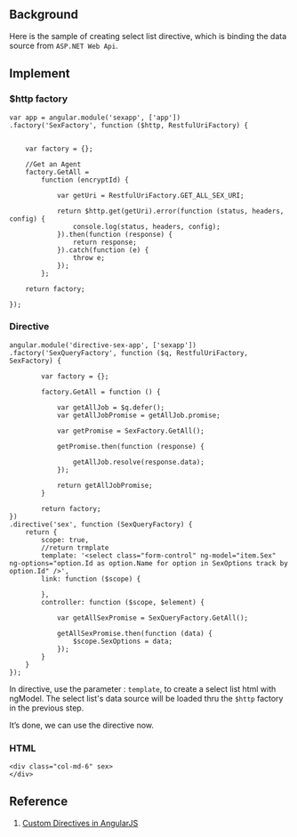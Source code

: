 ## Background

Here is the sample of creating select list directive, which is binding the data source from `ASP.NET Web Api`.



## Implement

### $http factory

```
var app = angular.module('sexapp', ['app'])
.factory('SexFactory', function ($http, RestfulUriFactory) {


    var factory = {};

    //Get an Agent
    factory.GetAll =
        function (encryptId) {

            var getUri = RestfulUriFactory.GET_ALL_SEX_URI;

            return $http.get(getUri).error(function (status, headers, config) {
                console.log(status, headers, config);
            }).then(function (response) {
                return response;
            }).catch(function (e) {
                throw e;
            });
        };

    return factory;

});
```

### Directive

```
angular.module('directive-sex-app', ['sexapp'])
.factory('SexQueryFactory', function ($q, RestfulUriFactory, SexFactory) {

        var factory = {};

        factory.GetAll = function () {

            var getAllJob = $q.defer();
            var getAllJobPromise = getAllJob.promise;

            var getPromise = SexFactory.GetAll();

            getPromise.then(function (response) {

                getAllJob.resolve(response.data);
            });

            return getAllJobPromise;
        }

        return factory;
})
.directive('sex', function (SexQueryFactory) {
    return {
        scope: true,
        //return trmplate
        template: '<select class="form-control" ng-model="item.Sex" ng-options="option.Id as option.Name for option in SexOptions track by option.Id" />',
        link: function ($scope) {

        },
        controller: function ($scope, $element) {

            var getAllSexPromise = SexQueryFactory.GetAll();

            getAllSexPromise.then(function (data) {
                $scope.SexOptions = data;
            });
        }
    }
});
```

In directive, use the parameter : `template`, to create a select list html with ngModel.
The select list's data source will be loaded thru the `$http` factory in the previous step.

It’s done, we can use the directive now.


### HTML

```
<div class="col-md-6" sex>
</div>
```


## Reference

1. [Custom Directives in AngularJS](http://www.c-sharpcorner.com/UploadFile/dev4634/custom-directive-in-angular-js983/)
